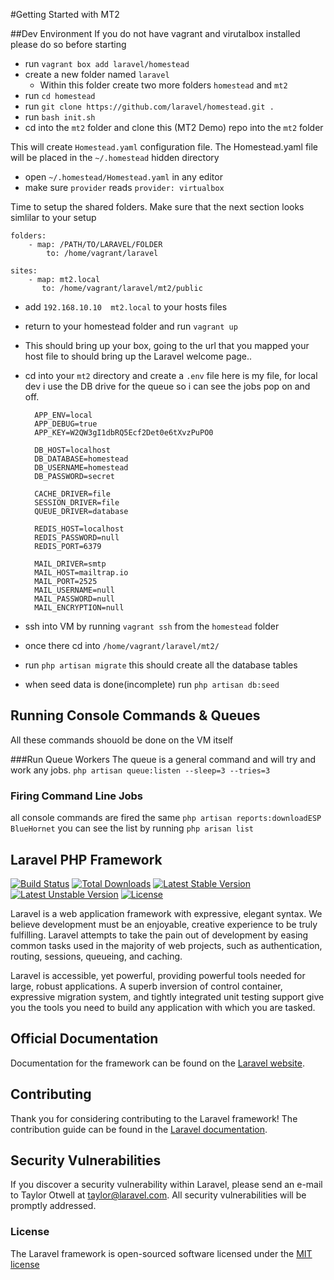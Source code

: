 #Getting Started with MT2

##Dev Environment
If you do not have vagrant and virutalbox installed please do so before starting

*	run `vagrant box add laravel/homestead`
*  create a new folder named `laravel`
	*	Within this folder create two more folders `homestead` and `mt2`
* run `cd homestead`
* run `git clone https://github.com/laravel/homestead.git .`
*	run `bash init.sh`
* 	cd into the `mt2` folder and clone this (MT2 Demo) repo into the `mt2` folder

This will create `Homestead.yaml` configuration file. The Homestead.yaml file will be placed in the `~/.homestead` hidden directory

* open `~/.homestead/Homestead.yaml` in any editor
* make sure `provider` reads `provider: virtualbox`

Time to setup the shared folders.  Make sure that the next section looks simlilar to your setup

	folders:
    	- map: /PATH/TO/LARAVEL/FOLDER
      		to: /home/vagrant/laravel

	sites:
    	- map: mt2.local
      	   to: /home/vagrant/laravel/mt2/public


*	add `192.168.10.10  mt2.local` to your hosts files
*	return to your homestead folder and run `vagrant up`

*	This should bring up your box, going to the url that you mapped your host file to should bring up the Laravel welcome page..

* cd into your `mt2` directory and create a `.env` file  here is my file, for local dev i use the DB drive for the queue so i can see the jobs pop on and off.

		APP_ENV=local
		APP_DEBUG=true
		APP_KEY=W2QW3gI1dbRQ5Ecf2Det0e6tXvzPuPO0

		DB_HOST=localhost
		DB_DATABASE=homestead
		DB_USERNAME=homestead
		DB_PASSWORD=secret

		CACHE_DRIVER=file
		SESSION_DRIVER=file
		QUEUE_DRIVER=database

		REDIS_HOST=localhost
		REDIS_PASSWORD=null
		REDIS_PORT=6379

		MAIL_DRIVER=smtp
		MAIL_HOST=mailtrap.io
		MAIL_PORT=2525
		MAIL_USERNAME=null
		MAIL_PASSWORD=null
		MAIL_ENCRYPTION=null


*	ssh into VM by running `vagrant ssh` from the `homestead` folder
* once there cd into `/home/vagrant/laravel/mt2/`
* run `php artisan migrate` this should create all the database tables
* when seed data is done(incomplete)  run `php artisan db:seed`


## Running Console Commands & Queues

All these commands shouold be done on the VM itself

###Run Queue Workers
The queue is a general command and will try and work any jobs.
`php artisan queue:listen --sleep=3 --tries=3`

### Firing Command Line Jobs

all console commands are fired the same
`php artisan reports:downloadESP BlueHornet`
you can see  the list by running `php arisan list`





## Laravel PHP Framework

[![Build Status](https://travis-ci.org/laravel/framework.svg)](https://travis-ci.org/laravel/framework)
[![Total Downloads](https://poser.pugx.org/laravel/framework/d/total.svg)](https://packagist.org/packages/laravel/framework)
[![Latest Stable Version](https://poser.pugx.org/laravel/framework/v/stable.svg)](https://packagist.org/packages/laravel/framework)
[![Latest Unstable Version](https://poser.pugx.org/laravel/framework/v/unstable.svg)](https://packagist.org/packages/laravel/framework)
[![License](https://poser.pugx.org/laravel/framework/license.svg)](https://packagist.org/packages/laravel/framework)

Laravel is a web application framework with expressive, elegant syntax. We believe development must be an enjoyable, creative experience to be truly fulfilling. Laravel attempts to take the pain out of development by easing common tasks used in the majority of web projects, such as authentication, routing, sessions, queueing, and caching.

Laravel is accessible, yet powerful, providing powerful tools needed for large, robust applications. A superb inversion of control container, expressive migration system, and tightly integrated unit testing support give you the tools you need to build any application with which you are tasked.

## Official Documentation

Documentation for the framework can be found on the [Laravel website](http://laravel.com/docs).

## Contributing

Thank you for considering contributing to the Laravel framework! The contribution guide can be found in the [Laravel documentation](http://laravel.com/docs/contributions).

## Security Vulnerabilities

If you discover a security vulnerability within Laravel, please send an e-mail to Taylor Otwell at taylor@laravel.com. All security vulnerabilities will be promptly addressed.

### License

The Laravel framework is open-sourced software licensed under the [MIT license](http://opensource.org/licenses/MIT)